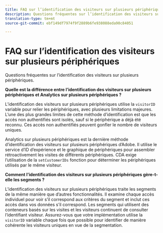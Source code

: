 ```yaml
---
title: FAQ sur l’identification des visiteurs sur plusieurs périphériques
description: Questions fréquentes sur l’identification des visiteurs sur plusieurs périphériques
translation-type: tm+mt
source-git-commit: ebf149df7974f9f2889b6fe938088eda90c84051

---
```



# FAQ sur l’identification des visiteurs sur plusieurs périphériques

Questions fréquentes sur l’identification des visiteurs sur plusieurs périphériques.

**Quelle est la différence entre l’identification des visiteurs sur plusieurs périphériques et Analytics sur plusieurs périphériques ?**

L’identification des visiteurs sur plusieurs périphériques utilise la `visitorID` variable pour relier les périphériques, avec plusieurs limitations majeures. L’une des plus grandes limites de cette méthode d’identification est que les accès non authentifiés sont isolés, sauf si le périphérique a déjà été reconnu. Ces accès non authentifiés peuvent gonfler le nombre de visiteurs uniques.

Analytics sur plusieurs périphériques est la dernière méthode d’identification des visiteurs sur plusieurs périphériques d’Adobe. Il utilise le service d’ID d’expérience et le graphique de périphériques pour assembler rétroactivement les visites de différents périphériques. CDA exige l’utilisation de la `setCustomerIDs` fonction pour déterminer les périphériques utilisés par le même visiteur.

**Comment l’identification des visiteurs sur plusieurs périphériques gère-t-elle les segments ?**

L’identification des visiteurs sur plusieurs périphériques traite les segments de la même manière que d’autres fonctionnalités. Il examine chaque accès individuel pour voir s’il correspond aux critères du segment et inclut ces accès dans vos données s’il correspond. Les segments qui utilisent des conteneurs basés sur les visites et les visiteurs continuent de consulter l’identifiant visiteur. Assurez-vous que votre implémentation utilise la `visitorID` variable chaque fois que possible pour identifier de manière cohérente les visiteurs uniques en vue de la segmentation.
